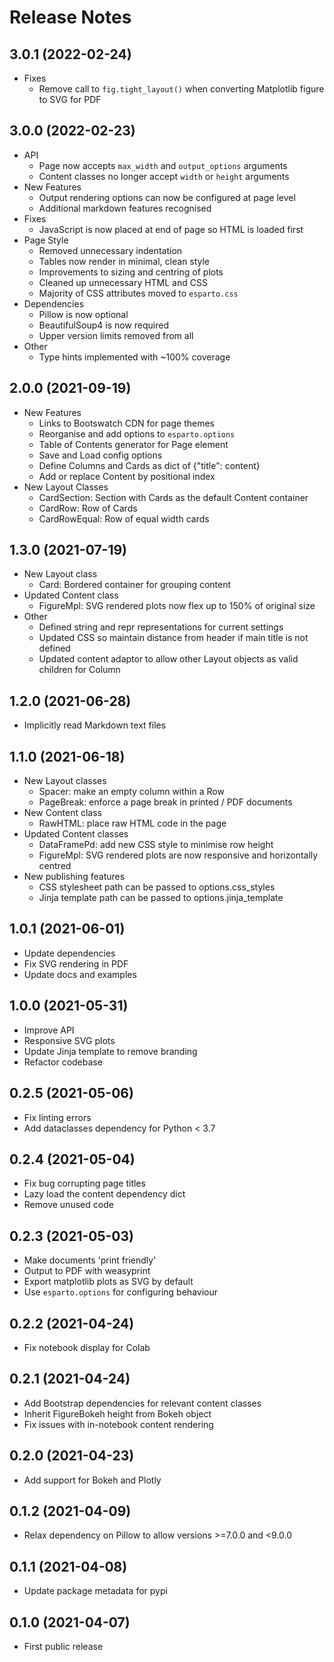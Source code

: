 Release Notes
=============

3.0.1 (2022-02-24)
------------------

- Fixes
    - Remove call to `fig.tight_layout()` when converting Matplotlib figure to SVG for PDF

3.0.0 (2022-02-23)
------------------

- API
    - Page now accepts `max_width` and `output_options` arguments
    - Content classes no longer accept `width` or `height` arguments
- New Features
    - Output rendering options can now be configured at page level
    - Additional markdown features recognised
- Fixes
    - JavaScript is now placed at end of page so HTML is loaded first
- Page Style
    - Removed unnecessary indentation
    - Tables now render in minimal, clean style
    - Improvements to sizing and centring of plots
    - Cleaned up unnecessary HTML and CSS
    - Majority of CSS attributes moved to `esparto.css`
- Dependencies
    - Pillow is now optional
    - BeautifulSoup4 is now required
    - Upper version limits removed from all
- Other
    - Type hints implemented with ~100% coverage

2.0.0 (2021-09-19)
------------------

- New Features
    - Links to Bootswatch CDN for page themes
    - Reorganise and add options to `esparto.options`
    - Table of Contents generator for Page element
    - Save and Load config options
    - Define Columns and Cards as dict of {"title": content}
    - Add or replace Content by positional index
- New Layout Classes
    - CardSection: Section with Cards as the default Content container
    - CardRow: Row of Cards
    - CardRowEqual: Row of equal width cards

1.3.0 (2021-07-19)
------------------

- New Layout class
    - Card: Bordered container for grouping content
- Updated Content class
    - FigureMpl: SVG rendered plots now flex up to 150% of original size
- Other
    - Defined string and repr representations for current settings
    - Updated CSS so maintain distance from header if main title is not defined
    - Updated content adaptor to allow other Layout objects as valid children for Column

1.2.0 (2021-06-28)
------------------

- Implicitly read Markdown text files

1.1.0 (2021-06-18)
------------------

- New Layout classes
    - Spacer: make an empty column within a Row
    - PageBreak: enforce a page break in printed / PDF documents
- New Content class
    - RawHTML: place raw HTML code in the page
- Updated Content classes
    - DataFramePd: add new CSS style to minimise row height
    - FigureMpl: SVG rendered plots are now responsive and horizontally centred
- New publishing features
    - CSS stylesheet path can be passed to options.css_styles
    - Jinja template path can be passed to options.jinja_template

1.0.1 (2021-06-01)
------------------

- Update dependencies
- Fix SVG rendering in PDF
- Update docs and examples

1.0.0 (2021-05-31)
------------------

- Improve API
- Responsive SVG plots
- Update Jinja template to remove branding
- Refactor codebase

0.2.5 (2021-05-06)
------------------

- Fix linting errors
- Add dataclasses dependency for Python < 3.7

0.2.4 (2021-05-04)
------------------

- Fix bug corrupting page titles
- Lazy load the content dependency dict
- Remove unused code

0.2.3 (2021-05-03)
------------------

- Make documents 'print friendly'
- Output to PDF with weasyprint
- Export matplotlib plots as SVG by default
- Use  `esparto.options` for configuring behaviour

0.2.2 (2021-04-24)
------------------

- Fix notebook display for Colab

0.2.1 (2021-04-24)
------------------

- Add Bootstrap dependencies for relevant content classes
- Inherit FigureBokeh height from Bokeh object
- Fix issues with in-notebook content rendering

0.2.0 (2021-04-23)
------------------

- Add support for Bokeh and Plotly

0.1.2 (2021-04-09)
------------------

- Relax dependency on Pillow to allow versions >=7.0.0 and <9.0.0

0.1.1 (2021-04-08)
------------------

- Update package metadata for pypi

0.1.0 (2021-04-07)
------------------

- First public release

<br>
